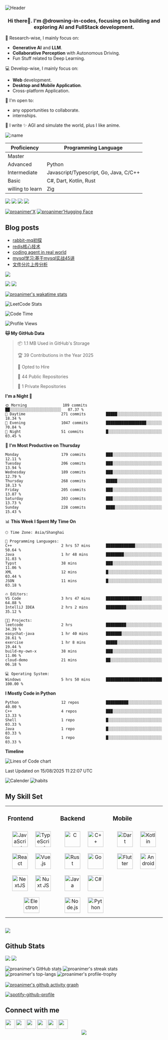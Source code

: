 
![Header](./github-header-image.png)


### <div align="center">Hi there👋. I'm @drowning-in-codes, focusing on building and exploring AI and FullStack development.</div>  

🏫 Research-wise, I mainly focus on:
- **Generative AI** and **LLM**.
- **Collaborative Perception** with Autonomous Driving.
- Fun Stuff related to Deep Learning.

💻 Develop-wise, I mainly focus on: 
- **Web** development.  
- **Desktop and Mobile Application**.
- Cross-platform Application.

👐 I'm open to:
- any opportunities to collaborate.
- internships.

🍙 I write 
✨ AGI and simulate the world, plus I like anime.  
  
![:name](https://count.getloli.com/get/@:proanimer.github.readme)

 | Proficiency | Programming Language |
|--------------|------|
| Master       |  |
| Advanced      | Python |
| Intermediate         | Javascript/Typescript, Go, Java, C/C++   |
| Basic         | C#, Dart, Kotlin, Rust  |
| willing to learn         |  Zig  |
<div>
  <a href="http://sekyoro.top"><img src="https://img.shields.io/badge/Blog-sekyoro.top-brightgreen" /></a>
  <a href="http://www.proanimer.com"><img src="https://img.shields.io/badge/website-proanimer.com-blue" /></a>
  <pciture> <img src="https://stats.justsong.cn/api//website/?url=http://www.sekyoro.top/&style=flat&logo=Hexo"> <img src="https://komarev.com/ghpvc/?username=drowning-in-codes&&style=flat-square"  /></pciture>
  
  [![proanimer'X](https://img.shields.io/badge/proanimer'X-%23000000.svg?logo=X&logoColor=white)](https://x.com/proanimer)
  [![proanimer'Hugging Face](https://img.shields.io/badge/proanimer'Hugging%20Face-FFD21E?logo=huggingface&logoColor=000)](https://huggingface.co/proanimer)
</div>

## Blog posts
<!-- BLOG-POST-LIST:START -->
- [rabbit-mq初探](https://www.sekyoro.top/2025/07/21/rabbit-mq%E5%88%9D%E6%8E%A2/)
- [redis核心技术](https://www.sekyoro.top/2025/07/10/redis%E6%A0%B8%E5%BF%83%E6%8A%80%E6%9C%AF/)
- [coding agent in real world](https://www.sekyoro.top/2025/07/01/coding-agent-in-real-world/)
- [mysql学习:基于mysql实战45讲](https://www.sekyoro.top/2025/07/01/mysql%E5%AD%A6%E4%B9%A0-%E5%9F%BA%E4%BA%8Emysql%E5%AE%9E%E6%88%9845%E8%AE%B2/)
- [文件分片上传分析](https://www.sekyoro.top/2025/05/12/%E6%96%87%E4%BB%B6%E5%88%86%E7%89%87%E4%B8%8A%E4%BC%A0%E5%88%86%E6%9E%90/)
<!-- BLOG-POST-LIST:END -->

<pciture><img src="./github-metrics.svg"/></pciture>
<br/> 

<picture><img src="./ayanami.png"/></picture>
<picture><img src="./metrics.plugin.anilist.svg"/></picture>

[![proanimer's wakatime stats](https://github-readme-stats.vercel.app/api/wakatime?username=proanimer&range=last_7_days)](https://github.com/drowning-in-codes/drowning-in-codes)

![LeetCode Stats](https://leetcard.jacoblin.cool/ni-xing-psycc?theme=nord&font=Nova%20Cut&site=cn)

<!--START_SECTION:waka-->
![Code Time](http://img.shields.io/badge/Code%20Time-2%2C673%20hrs%2053%20mins-blue)

![Profile Views](http://img.shields.io/badge/Profile%20Views-10-blue)

**🐱 My GitHub Data** 

> 📦 1.1 MB Used in GitHub's Storage 
 > 
> 🏆 39 Contributions in the Year 2025
 > 
> 💼 Opted to Hire
 > 
> 📜 44 Public Repositories 
 > 
> 🔑 1 Private Repositories 
 > 
**I'm a Night 🦉** 

```text
🌞 Morning                109 commits         ██░░░░░░░░░░░░░░░░░░░░░░░   07.37 % 
🌆 Daytime                271 commits         █████░░░░░░░░░░░░░░░░░░░░   18.34 % 
🌃 Evening                1047 commits        ██████████████████░░░░░░░   70.84 % 
🌙 Night                  51 commits          █░░░░░░░░░░░░░░░░░░░░░░░░   03.45 % 
```
📅 **I'm Most Productive on Thursday** 

```text
Monday                   179 commits         ███░░░░░░░░░░░░░░░░░░░░░░   12.11 % 
Tuesday                  206 commits         ███░░░░░░░░░░░░░░░░░░░░░░   13.94 % 
Wednesday                189 commits         ███░░░░░░░░░░░░░░░░░░░░░░   12.79 % 
Thursday                 268 commits         █████░░░░░░░░░░░░░░░░░░░░   18.13 % 
Friday                   205 commits         ███░░░░░░░░░░░░░░░░░░░░░░   13.87 % 
Saturday                 203 commits         ███░░░░░░░░░░░░░░░░░░░░░░   13.73 % 
Sunday                   228 commits         ████░░░░░░░░░░░░░░░░░░░░░   15.43 % 
```


📊 **This Week I Spent My Time On** 

```text
🕑︎ Time Zone: Asia/Shanghai

💬 Programming Languages: 
C++                      2 hrs 57 mins       █████████████░░░░░░░░░░░░   50.64 % 
Java                     1 hr 48 mins        ████████░░░░░░░░░░░░░░░░░   31.03 % 
Typst                    38 mins             ███░░░░░░░░░░░░░░░░░░░░░░   11.06 % 
XML                      12 mins             █░░░░░░░░░░░░░░░░░░░░░░░░   03.44 % 
JSON                     11 mins             █░░░░░░░░░░░░░░░░░░░░░░░░   03.18 % 

🔥 Editors: 
VS Code                  3 hrs 47 mins       ████████████████░░░░░░░░░   64.88 % 
IntelliJ IDEA            2 hrs 2 mins        █████████░░░░░░░░░░░░░░░░   35.12 % 

🐱‍💻 Projects: 
leetcode                 2 hrs               █████████░░░░░░░░░░░░░░░░   34.39 % 
easychat-java            1 hr 40 mins        ███████░░░░░░░░░░░░░░░░░░   28.61 % 
exercise                 1 hr 8 mins         █████░░░░░░░░░░░░░░░░░░░░   19.44 % 
build-my-own-x           38 mins             ███░░░░░░░░░░░░░░░░░░░░░░   11.06 % 
cloud-demo               21 mins             ██░░░░░░░░░░░░░░░░░░░░░░░   06.18 % 

💻 Operating System: 
Windows                  5 hrs 50 mins       █████████████████████████   100.00 % 
```

**I Mostly Code in Python** 

```text
Python                   12 repos            ██████████░░░░░░░░░░░░░░░   40.00 % 
C++                      4 repos             ███░░░░░░░░░░░░░░░░░░░░░░   13.33 % 
Shell                    1 repo              █░░░░░░░░░░░░░░░░░░░░░░░░   03.33 % 
Java                     1 repo              █░░░░░░░░░░░░░░░░░░░░░░░░   03.33 % 
Go                       1 repo              █░░░░░░░░░░░░░░░░░░░░░░░░   03.33 % 
```



**Timeline**

![Lines of Code chart](https://raw.githubusercontent.com/drowning-in-codes/drowning-in-codes/main/assets/bar_graph.png)


 Last Updated on 15/08/2025 11:22:07 UTC
<!--END_SECTION:waka-->

![Calender](./metrics.plugin.calendar.svg)
![habits](././metrics.plugin.habits.facts.svg)

## My Skill Set  
<table><tr><td valign="top" width="33%">

### Frontend  
<div align="center">  
<a href="https://www.javascript.com/" target="_blank"><img style="margin: 10px" src="https://profilinator.rishav.dev/skills-assets/javascript-original.svg" alt="JavaScript" height="50" /></a>
<a href="https://www.typescriptlang.org/" target="_blank"><img style="margin: 10px" src="https://profilinator.rishav.dev/skills-assets/typescript-original.svg" alt="TypeScript" height="50" /></a>  
<a href="https://reactjs.org/" target="_blank"><img style="margin: 10px" src="https://profilinator.rishav.dev/skills-assets/react-original-wordmark.svg" alt="React" height="50" /></a>  
<a href="https://vuejs.org/" target="_blank"><img style="margin: 10px" src="https://profilinator.rishav.dev/skills-assets/vuejs-original-wordmark.svg" alt="Vue.js" height="50" /></a>
<a href="https://nextjs.org/" target="_blank"><img style="margin: 10px" src="https://profilinator.rishav.dev/skills-assets/nextjs.png" alt="NextJS" height="50" /></a>  
<a href="https://nuxtjs.org/" target="_blank"><img style="margin: 10px" src="https://profilinator.rishav.dev/skills-assets/nuxt.png" alt="Nuxt JS" height="50" /></a>
<a href="https://www.electronjs.org/" target="_blank"><img style="margin: 10px" src="https://profilinator.rishav.dev/skills-assets/electron-original.svg" alt="Electron" height="50" /></a> 
</div>
</td>
<td valign="top" width="33%">

### Backend  
<div align="center">  
<a href="https://www.cprogramming.com/" target="_blank"><img style="margin: 10px" src="https://profilinator.rishav.dev/skills-assets/c-original.svg" alt="C" height="50" /></a>  
<a href="https://www.cplusplus.com/" target="_blank"><img style="margin: 10px" src="https://profilinator.rishav.dev/skills-assets/cplusplus-original.svg" alt="C++" height="50" /></a>
<a href="https://www.rust-lang.org/" target="_blank"><img style="margin: 10px" src="https://profilinator.rishav.dev/skills-assets/rust-plain.svg" alt="Rust" height="50" /></a> 
<a href="https://go.dev/" target="_blank"><img style="margin: 10px" src="https://profilinator.rishav.dev/skills-assets/go-original.svg" alt="Go" height="50" /></a> 
<a href="https://www.java.com/" target="_blank"><img style="margin: 10px" src="https://profilinator.rishav.dev/skills-assets/java-original-wordmark.svg" alt="Java" height="50" /></a> 
<a href="https://docs.microsoft.com/en-us/dotnet/csharp/" target="_blank"><img style="margin: 10px" src="https://profilinator.rishav.dev/skills-assets/csharp-original.svg" alt="C#" height="50" /></a>  
<a href="https://nodejs.org/" target="_blank"><img style="margin: 10px" src="https://profilinator.rishav.dev/skills-assets/nodejs-original-wordmark.svg" alt="Node.js" height="50" /></a> 
<a href="https://www.python.org/" target="_blank"><img style="margin: 10px" src="https://profilinator.rishav.dev/skills-assets/python-original.svg" alt="Python" height="50" /></a>  
</div>
</td><td valign="top" width="33%">

### Mobile  
<div align="center">  
<a href="https://dart.dev/" target="_blank"><img style="margin: 10px" src="https://profilinator.rishav.dev/skills-assets/dartlang-icon.svg" alt="Dart" height="50" /></a> 
<a href="https://kotlinlang.org/" target="_blank"><img style="margin: 10px" src="https://profilinator.rishav.dev/skills-assets/kotlinlang-icon.svg" alt="Kotlin" height="50" /></a>
<a href="https://flutter.dev/" target="_blank"><img style="margin: 10px" src="https://profilinator.rishav.dev/skills-assets/flutterio-icon.svg" alt="Flutter" height="50" /></a>    
<a href="https://www.android.com/intl/en_in/" target="_blank"><img style="margin: 10px" src="https://profilinator.rishav.dev/skills-assets/android-original-wordmark.svg" alt="Android" height="50" /></a>
</div>
</td></tr></table>  
<br/>  
<picture>
  <img src="./metrics.plugin.contributors.contributions.svg"/>
</picture>

## Github Stats  
<picture>
  <img src="./metrics.plugin.stars.svg"/>
</picture>
<picture>
  <img src="./metrics.plugin.topics.icons.svg"/>
</picture>

![proanimer's GitHub stats](https://github-readme-stats.vercel.app/api?username=drowning-in-codes&show_icons=true&count_private=true&hide_border=true&theme=tokyonight)
![proanimer's streak stats](https://github-readme-streak-stats.herokuapp.com/?user=drowning-in-codes)
<br/>
![proanimer's top-langs](https://github-readme-stats.vercel.app/api/top-langs/?username=drowning-in-codes&hide_border=true)
![proanimer's profile-trophy](https://github-profile-trophy.vercel.app/?username=drowning-in-codes)
<br/>  
[![proanimer's github activity graph](https://github-readme-activity-graph.vercel.app/graph?username=drowning-in-codes&theme=dracula)](https://github.com/ashutosh00710/github-readme-activity-graph)
<br/> 

[![spotify-github-profile](https://spotify-github-profile.kittinanx.com/api/view?uid=i5xl3kzlvei96gtnf2ukn0yuu&cover_image=true&theme=default&show_offline=false&background_color=121212&interchange=false&bar_color=53b14f&bar_color_cover=false)](https://spotify-github-profile.kittinanx.com/api/view?uid=i5xl3kzlvei96gtnf2ukn0yuu&redirect=true)


## Connect with me  
<div align="left">
<a href="mailto:bukalala174@gmail.com" style="text-decoration:none" target="_blank">
  <img height="30" src = "https://img.shields.io/badge/gmail-c14438?&style=for-the-badge&logo=gmail&logoColor=white">
</a>

<a href="https://sekyoro.top/" style="text-decoration:none" target="_blank">
  <img height="30" src = "https://img.shields.io/badge/blog-00d2ff?&style=for-the-badge&logo=hexo&logoColor=white">
</a>
  
<a href="https://proanimer.com/" style="text-decoration:none" target="_blank">
  <img height="30" src = "https://img.shields.io/badge/website-D3959B?&style=for-the-badge&logo=wordpress&logoColor=white">
</a>
  
<a href="https://www.linkedin.com/in/proanimer" style="text-decoration:none" target="_blank">
  <img height="30" src="https://img.shields.io/badge/linkedin-blue.svg?&style=for-the-badge&logo=linkedin&logoColor=white" />
</a>
  
<a href="https://github.com/drowning-in-codes" style="text-decoration:none" target="_blank">
  <img height="30" src="https://img.shields.io/badge/Github-grey.svg?&style=for-the-badge&logo=Github&logoColor=white" />
</a>
  
<a href="https://x.com/proanimer" style="text-decoration:none" target="_blank">
  <img height="30" src = "https://img.shields.io/badge/Twitter-000.svg?&style=for-the-badge&logo=X&logoColor=white">
</a>
</div>  
<div align="center">
  <a href="https://www.buymeacoffee.com/bukalala172" target="_blank" style="display: inline-block;">
       <img  src="https://img.shields.io/badge/Donate-Buy%20Me%20A%20Coffee-orange.svg?style=flat-square&logo=buymeacoffee" align="center"/>
      </a>
</div>
<br />

